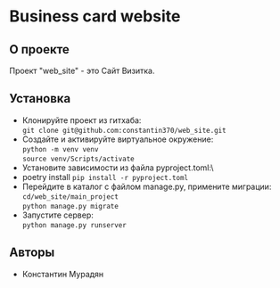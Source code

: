 # Business card website
## О проекте
Проект "web_site" - это Сайт Визитка.
## Установка
- Клонируйте проект из гитхаба:\
`git clone git@github.com:constantin370/web_site.git`
- Создайте и активируйте виртуальное окружение:\
`python -m venv venv`\
`source venv/Scripts/activate`
- Установите зависимости из файла pyproject.toml:\
- poetry install
`pip install -r pyproject.toml`
- Перейдите в каталог с файлом manage.py, примените миграции:\
`cd/web_site/main_project`\
`python manage.py migrate`
- Запустите сервер:\
`python manage.py runserver`
## Авторы
* Константин Мурадян
